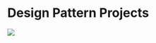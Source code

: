<h1>Design Pattern Projects</h1>

<img src="https://user-images.githubusercontent.com/83318673/194084363-b42c1f54-6682-44ad-bd51-1d262bf8f25b.png">
